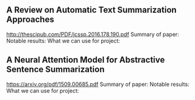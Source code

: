 ## A Review on Automatic Text Summarization Approaches
http://thescipub.com/PDF/jcssp.2016.178.190.pdf
Summary of paper:
Notable results:
What we can use for project:

## A Neural Attention Model for Abstractive Sentence Summarization
https://arxiv.org/pdf/1509.00685.pdf
Summary of paper:
Notable results:
What we can use for project:
